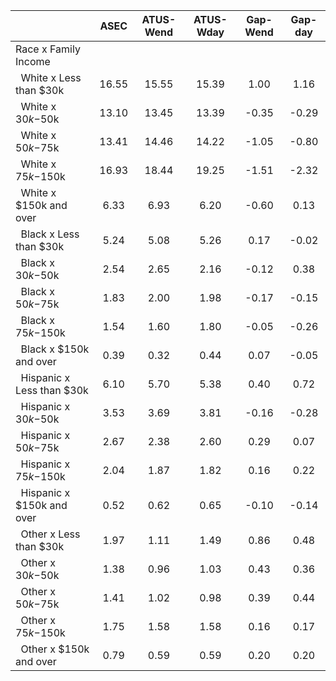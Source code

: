 
|                      |         ASEC |    ATUS-Wend |    ATUS-Wday |     Gap-Wend |      Gap-day |
| -------------------- | :----------: | :----------: | :----------: | :----------: | :----------: |
| Race x Family Income |              |              |              |              |              |
| &nbsp;&nbsp;White x Less than $30k |        16.55 |        15.55 |        15.39 |         1.00 |         1.16 |
| &nbsp;&nbsp;White x $30k-$50k |        13.10 |        13.45 |        13.39 |        -0.35 |        -0.29 |
| &nbsp;&nbsp;White x $50k-$75k |        13.41 |        14.46 |        14.22 |        -1.05 |        -0.80 |
| &nbsp;&nbsp;White x $75k-$150k |        16.93 |        18.44 |        19.25 |        -1.51 |        -2.32 |
| &nbsp;&nbsp;White x $150k and over |         6.33 |         6.93 |         6.20 |        -0.60 |         0.13 |
| &nbsp;&nbsp;Black x Less than $30k |         5.24 |         5.08 |         5.26 |         0.17 |        -0.02 |
| &nbsp;&nbsp;Black x $30k-$50k |         2.54 |         2.65 |         2.16 |        -0.12 |         0.38 |
| &nbsp;&nbsp;Black x $50k-$75k |         1.83 |         2.00 |         1.98 |        -0.17 |        -0.15 |
| &nbsp;&nbsp;Black x $75k-$150k |         1.54 |         1.60 |         1.80 |        -0.05 |        -0.26 |
| &nbsp;&nbsp;Black x $150k and over |         0.39 |         0.32 |         0.44 |         0.07 |        -0.05 |
| &nbsp;&nbsp;Hispanic x Less than $30k |         6.10 |         5.70 |         5.38 |         0.40 |         0.72 |
| &nbsp;&nbsp;Hispanic x $30k-$50k |         3.53 |         3.69 |         3.81 |        -0.16 |        -0.28 |
| &nbsp;&nbsp;Hispanic x $50k-$75k |         2.67 |         2.38 |         2.60 |         0.29 |         0.07 |
| &nbsp;&nbsp;Hispanic x $75k-$150k |         2.04 |         1.87 |         1.82 |         0.16 |         0.22 |
| &nbsp;&nbsp;Hispanic x $150k and over |         0.52 |         0.62 |         0.65 |        -0.10 |        -0.14 |
| &nbsp;&nbsp;Other x Less than $30k |         1.97 |         1.11 |         1.49 |         0.86 |         0.48 |
| &nbsp;&nbsp;Other x $30k-$50k |         1.38 |         0.96 |         1.03 |         0.43 |         0.36 |
| &nbsp;&nbsp;Other x $50k-$75k |         1.41 |         1.02 |         0.98 |         0.39 |         0.44 |
| &nbsp;&nbsp;Other x $75k-$150k |         1.75 |         1.58 |         1.58 |         0.16 |         0.17 |
| &nbsp;&nbsp;Other x $150k and over |         0.79 |         0.59 |         0.59 |         0.20 |         0.20 |

